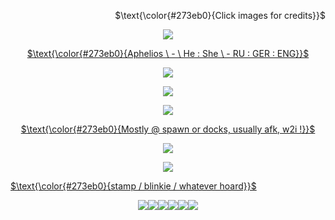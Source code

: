 <p align="right">
$\text{\color{#273eb0}{Click images for credits}}$
</p>
<p align="center">
<a href="https://www.tumblr.com/artistrydoll/741382504893874176/cyber-rui-graphics-icons-banners"><img src="https://64.media.tumblr.com/fdb441919306be68782ea647dac77df8/8b2ef889f588f538-57/s2048x3072/e7b86ffed73694407157e51334997d34bb411d94.pnj"/>
</p>

<p align="center">
$\text{\color{#273eb0}{Aphelios \ - \ He : She \ - RU : GER : ENG}}$
</p>
<p align="center"><img src="https://cdn.discordapp.com/attachments/1185805023536488508/1233237218836091001/16_smthing_wicked.png?ex=662c5d29&is=662b0ba9&hm=a5d145f7f93c27379a73dfa88a95844d6c244234a844252ff691873355251fb1&">
<p align="center">
<a href="https://www.tumblr.com/mmadeinheavenn/743329525076754432/jagged-crystalized-and-pixelated-tumblr-banner"><img src="https://cdn.discordapp.com/attachments/1218029549955059865/1220115336653963294/uh_yeah.png?ex=662c1674&is=662ac4f4&hm=a5a2524b8c4a23044606bd15eefc071c966d07f1b51841c927d9d62ccbacca06&">
</p>
<p align="center"><img src="https://cdn.discordapp.com/attachments/1185805023536488508/1233237149902700584/7_devolution.png?ex=662c5d18&is=662b0b98&hm=30b7ab778fa33138f7c21b10e6fa96277d9eb5e11c4b1e45d9fc6382fe479a40&">

  
<p align="center">
$\text{\color{#273eb0}{Mostly @ spawn or docks, usually afk, w2i !}}$
</p>

<p align="center">
<a href="https://www.tumblr.com/artistrydoll/741382504893874176/cyber-rui-graphics-icons-banners"><img src="https://64.media.tumblr.com/9604a976da855bb3ced794bea3f70d92/8b2ef889f588f538-58/s2048x3072/1beae3bc637a4d258ea6008aca2a842c2bbfd162.pnj"/>
</p>

<p align="center"><img src="https://cdn.discordapp.com/attachments/1185805023536488508/1233237213995728961/12_symbiotic.png?ex=662c5d28&is=662b0ba8&hm=abef4bc73c3f213cc33c2eca76cbce61990718e35f1d7d67815cd8dad45b497f&">
  
<p align="left">
$\text{\color{#273eb0}{stamp / blinkie / whatever hoard}}$
</p>
<p align="center">
<a href="https://www.tumblr.com/fawndollie/733318561675821056/some-of-my-favourite-stamps-bc-they-are-currently"><img src="https://64.media.tumblr.com/f578c850e06756b5df3d39c759d4d151/1923bddbf54c0100-37/s100x200/eb7be95eebf69dcc009d8ff8bec6bf58aa5ce15c.pnj"><a href="https://www.tumblr.com/sylveonsheart/726561629340336128/various-stamps"><img src="https://64.media.tumblr.com/c27a871bbb2f222a3ce5249eacaebe4a/b3d83bbf44993478-7a/s100x200/21616f41e54eddb382722c454c47e2ffad25b783.jpg"><a href="https://www.tumblr.com/penpalspencil/704409419597905920/the-entirety-of-reef-blower-as-a-deviantart-stamp"><img src="https://64.media.tumblr.com/7b2d2bc2daaa7e49b4060f50580ac32c/c3de01a11644097d-ba/s100x200/e6cd1fba5d8acfd79709ec6bced89ac4f6f109ef.gifv"><a href="https://www.tumblr.com/fihas/724738111905595392/some-da-stamps-ive-made-over-the-past-week"><img src="https://64.media.tumblr.com/00e1dd79720787f0d6508e94969f5920/9328aa9bfd3300b0-18/s100x200/1b2d4356a9fdb8547171b7e2fbb06ffcb1f002e4.pnj"><a href="https://www.tumblr.com/stupidcopper/735503237913952256/sometimes-i-dabble-in-a-little-stamp-making"><img src="https://64.media.tumblr.com/f1e951da516ca8abc20cf8dd39900bca/d39c71fbeeb5092d-ff/s250x400/35ad9c8d7c7e69ffd0a06d4ff0864b7edd8ba076.gifv"><a href=""><img src="https://64.media.tumblr.com/31f4d7c46c3592d4d1f06e2684bb55d3/d39c71fbeeb5092d-5a/s100x200/920a775dceda392fa5b587ea83b5fe96c60fee81.gifv">
